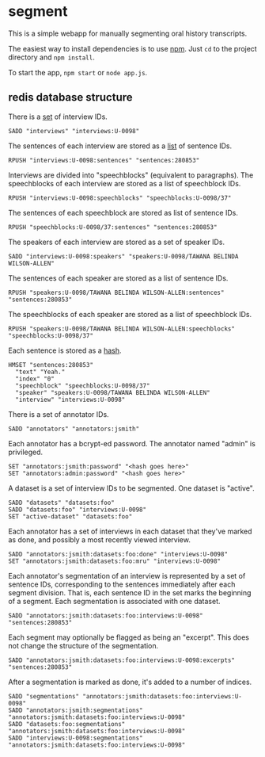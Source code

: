 segment
=======

This is a simple webapp for manually segmenting oral history transcripts.

The easiest way to install dependencies is to use
[npm](https://npmjs.org/). Just `cd` to the project directory and `npm
install`.

To start the app, `npm start` or `node app.js`.

redis database structure
------------------------

There is a [set](http://redis.io/commands/#set) of interview IDs.
```
SADD "interviews" "interviews:U-0098"
```

The sentences of each interview are stored as a
[list](http://redis.io/commands/#list) of sentence IDs.
```
RPUSH "interviews:U-0098:sentences" "sentences:280853"
```

Interviews are divided into "speechblocks" (equivalent to
paragraphs). The speechblocks of each interview are stored as a list
of speechblock IDs.
```
RPUSH "interviews:U-0098:speechblocks" "speechblocks:U-0098/37"
```

The sentences of each speechblock are stored as list of sentence IDs.
```
RPUSH "speechblocks:U-0098/37:sentences" "sentences:280853"
```

The speakers of each interview are stored as a set of speaker IDs.
```
SADD "interviews:U-0098:speakers" "speakers:U-0098/TAWANA BELINDA WILSON-ALLEN"
```

The sentences of each speaker are stored as a list of sentence IDs.
```
RPUSH "speakers:U-0098/TAWANA BELINDA WILSON-ALLEN:sentences" "sentences:280853"
```

The speechblocks of each speaker are stored as a list of speechblock IDs.
```
RPUSH "speakers:U-0098/TAWANA BELINDA WILSON-ALLEN:speechblocks" "speechblocks:U-0098/37"
```

Each sentence is stored as a [hash](http://redis.io/commands/#hash).
```
HMSET "sentences:280853"
  "text" "Yeah."
  "index" "0"
  "speechblock" "speechblocks:U-0098/37"
  "speaker" "speakers:U-0098/TAWANA BELINDA WILSON-ALLEN"
  "interview" "interviews:U-0098"
```

There is a set of annotator IDs.
```
SADD "annotators" "annotators:jsmith"
```

Each annotator has a bcrypt-ed password. The annotator named "admin" is privileged.
```
SET "annotators:jsmith:password" "<hash goes here>"
SET "annotators:admin:password" "<hash goes here>"
```

A dataset is a set of interview IDs to be segmented. One dataset is "active".
```
SADD "datasets" "datasets:foo"
SADD "datasets:foo" "interviews:U-0098"
SET "active-dataset" "datasets:foo"
```

Each annotator has a set of interviews in each dataset that they've marked as done, and possibly a most recently viewed interview.
```
SADD "annotators:jsmith:datasets:foo:done" "interviews:U-0098"
SET "annotators:jsmith:datasets:foo:mru" "interviews:U-0098"
```

Each annotator's segmentation of an interview is represented by a set of sentence IDs, corresponding to the sentences immediately after each segment division. That is, each sentence ID in the set marks the beginning of a segment. Each segmentation is associated with one dataset.
```
SADD "annotators:jsmith:datasets:foo:interviews:U-0098" "sentences:280853"
```

Each segment may optionally be flagged as being an "excerpt". This does not change the structure of the segmentation.
```
SADD "annotators:jsmith:datasets:foo:interviews:U-0098:excerpts" "sentences:280853"
```

After a segmentation is marked as done, it's added to a number of indices.
```
SADD "segmentations" "annotators:jsmith:datasets:foo:interviews:U-0098"
SADD "annotators:jsmith:segmentations" "annotators:jsmith:datasets:foo:interviews:U-0098"
SADD "datasets:foo:segmentations" "annotators:jsmith:datasets:foo:interviews:U-0098"
SADD "interviews:U-0098:segmentations" "annotators:jsmith:datasets:foo:interviews:U-0098"
```

